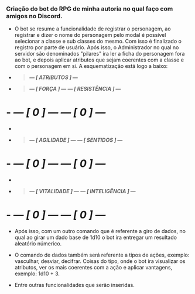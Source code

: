 ### Criação do bot do RPG de minha autoria no qual faço com amigos no Discord.

- O bot se resume a funcionalidade de registrar o personagem, ao registrar e dizer o nome do personagem pelo modal é possível selecionar a classe e sub classes do mesmo. Com isso é finalizado o registro por parte de usuário. Após isso, o Administrador no qual no servidor são denominados "pilares" ira ler a ficha do personagem fora ao bot, e depois aplicar atributos que sejam coerentes com a classe e com o personagem em si. A esquematização está logo a baixo:
- > ***__— [ ATRIBUTOS ] —__***
- > ***__— [ FORÇA ] —__***              ***__— [ RESISTÊNCIA ] —__***
# -  ***__— [ 0 ] —__***                  ***__— [ 0 ] —__***

-

- > ***__— [ AGILIDADE ] —__***      ***__— [ SENTIDOS ] —__***
# -  ***__— [ 0 ] —__***                  ***__— [ 0 ] —__***

-

- > ***__— [ VITALIDADE ] —__***   ***__— [ INTELIGÊNCIA ] —__***
# -  ***__— [ 0 ] —__***                  ***__— [ 0 ] —__***

- Após isso, com um outro comando que é referente a giro de dados, no qual ao girar um dado base de 1d10 o bot ira entregar um resultado aleatório númerico.
- O comando de dados também será referente a tipos de ações, exemplo: vasculhar, desviar, decifrar. Coisas do tipo, onde o bot ira visualizar os atributos, ver os mais coerentes com a ação e aplicar vantagens, exemplo: 1d10 + 3.

- Entre outras funcionalidades que serão inseridas.

